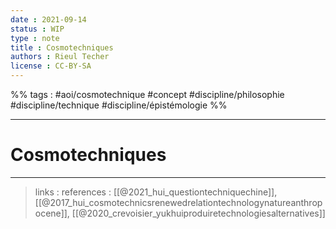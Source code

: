 ```yaml
---
date : 2021-09-14
status : WIP
type : note
title : Cosmotechniques
authors : Rieul Techer
license : CC-BY-SA
---
```


%% tags : #aoi/cosmotechnique #concept #discipline/philosophie #discipline/technique #discipline/épistémologie %% 

---

Cosmotechniques
===


---
> links : 
> references : [[@2021_hui_questiontechniquechine]],  [[@2017_hui_cosmotechnicsrenewedrelationtechnologynatureanthropocene]], [[@2020_crevoisier_yukhuiproduiretechnologiesalternatives]]